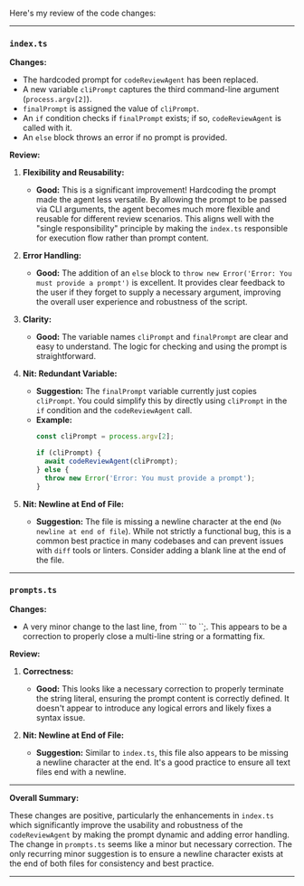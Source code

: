 Here's my review of the code changes:

---

### `index.ts`

**Changes:**

*   The hardcoded prompt for `codeReviewAgent` has been replaced.
*   A new variable `cliPrompt` captures the third command-line argument (`process.argv[2]`).
*   `finalPrompt` is assigned the value of `cliPrompt`.
*   An `if` condition checks if `finalPrompt` exists; if so, `codeReviewAgent` is called with it.
*   An `else` block throws an error if no prompt is provided.

**Review:**

1.  **Flexibility and Reusability:**
    *   **Good:** This is a significant improvement! Hardcoding the prompt made the agent less versatile. By allowing the prompt to be passed via CLI arguments, the agent becomes much more flexible and reusable for different review scenarios. This aligns well with the "single responsibility" principle by making the `index.ts` responsible for execution flow rather than prompt content.

2.  **Error Handling:**
    *   **Good:** The addition of an `else` block to `throw new Error('Error: You must provide a prompt')` is excellent. It provides clear feedback to the user if they forget to supply a necessary argument, improving the overall user experience and robustness of the script.

3.  **Clarity:**
    *   **Good:** The variable names `cliPrompt` and `finalPrompt` are clear and easy to understand. The logic for checking and using the prompt is straightforward.

4.  **Nit: Redundant Variable:**
    *   **Suggestion:** The `finalPrompt` variable currently just copies `cliPrompt`. You could simplify this by directly using `cliPrompt` in the `if` condition and the `codeReviewAgent` call.
    *   **Example:**
        ```typescript
        const cliPrompt = process.argv[2];

        if (cliPrompt) {
          await codeReviewAgent(cliPrompt);
        } else {
          throw new Error('Error: You must provide a prompt');
        }
        ```

5.  **Nit: Newline at End of File:**
    *   **Suggestion:** The file is missing a newline character at the end (`No newline at end of file`). While not strictly a functional bug, this is a common best practice in many codebases and can prevent issues with `diff` tools or linters. Consider adding a blank line at the end of the file.

---

### `prompts.ts`

**Changes:**

*   A very minor change to the last line, from ``` to ``;. This appears to be a correction to properly close a multi-line string or a formatting fix.

**Review:**

1.  **Correctness:**
    *   **Good:** This looks like a necessary correction to properly terminate the string literal, ensuring the prompt content is correctly defined. It doesn't appear to introduce any logical errors and likely fixes a syntax issue.

2.  **Nit: Newline at End of File:**
    *   **Suggestion:** Similar to `index.ts`, this file also appears to be missing a newline character at the end. It's a good practice to ensure all text files end with a newline.

---

**Overall Summary:**

These changes are positive, particularly the enhancements in `index.ts` which significantly improve the usability and robustness of the `codeReviewAgent` by making the prompt dynamic and adding error handling. The change in `prompts.ts` seems like a minor but necessary correction. The only recurring minor suggestion is to ensure a newline character exists at the end of both files for consistency and best practice.

---
